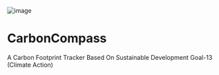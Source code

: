 ![image](https://github.com/user-attachments/assets/1545e684-7dd3-4afb-baf2-86b2ae98c057)
# CarbonCompass
A Carbon Footprint Tracker Based On Sustainable Development Goal-13 (Climate Action)
